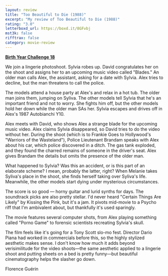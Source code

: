 ```yaml
---
layout: review
title: "Too Beautiful to Die (1988)"
excerpt: "My review of Too Beautiful to Die (1988)"
rating: "3.0"
letterboxd_url: https://boxd.it/8GFvbj
mst3k: false
rifftrax: false
category: movie-review
---
```


<b><a href="https://boxd.it/sWI7Y">Birth Year Challenge 18</a></b>

We join a lingerie photoshoot. Sylvia robes up. David congratulates her on the shoot and assigns her to an upcoming music video called "Blades." An older man calls Alex, the assistant, asking for a date with Sylvia. Alex tries to decline, but the man threatens to call the police.

The models attend a house party at Alex's and relax in a hot tub. The older man joins them, jumping on Syliva. The other models tell Sylvia that he's an important friend and not to worry. She fights him off, but the other models hold her down while the older man SAs her. Sylvia escapes and drives off in Alex's 1987 Autobianchi Y10.

Alex meets with David, who shows Alex a strange blade for the upcoming music video. Alex claims Sylvia disappeared, so David tries to do the video without her. During the shoot (which is to Frankie Goes to Hollywood's "Warriors of the Wasteland"), Police Lieutenant Brandam speaks with Alex about his car, which police discovered in a ditch. The gas tank exploded, and they found the charred remains of someone in the driver's seat. Alex gives Brandam the details but omits the presence of the older man.

What happened to Sylvia? Was this an accident, or is this part of an elaborate scheme? I mean, probably the latter, right? When Melanie takes Syliva's place in the shoot, she finds herself taking over Syliva's life. Meanwhile, the other models start dying under mysterious circumstances.

The score is so good — horny guitar and lurid synths for days. The soundtrack picks are also pretty stellar. I'd never heard "Certain Things Are Likely" by Kissing the Pink, but it's a jam. It pivots mid-movie to a Psycho riff that I'm ambivalent about, but thankfully it's used sparingly.

The movie features several computer shots, from Alex playing something called "Porno Game" to forensic scientists recreating Sylvia's skull.

The film feels like it's going for a Tony Scott slo-mo fest. Director Dario Piana had worked in commercials before this, so the highly stylized aesthetic makes sense. I don't know how much it adds beyond verisimilitude for the video shoots—the same aesthetic applied to a lingerie shoot and putting sheets on a bed is pretty funny—but beautiful cinematography helps the slasher go down.

Florence Guérin
